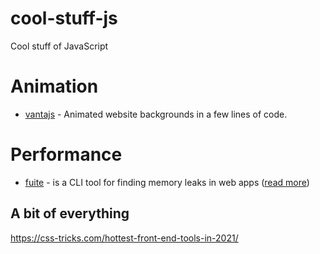 # cool-stuff-js
Cool stuff of JavaScript

# Animation

- [vantajs](https://www.vantajs.com/) - Animated website backgrounds in a few lines of code.

# Performance

- [fuite](https://github.com/nolanlawson/fuite) - is a CLI tool for finding memory leaks in web apps ([read more](https://nolanlawson.com/2021/12/17/introducing-fuite-a-tool-for-finding-memory-leaks-in-web-apps/))

## A bit of everything
https://css-tricks.com/hottest-front-end-tools-in-2021/

